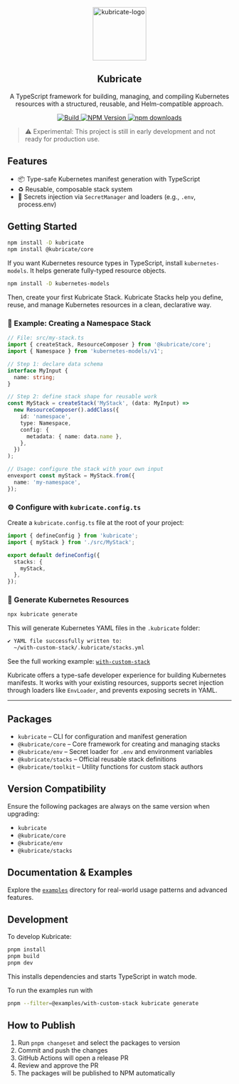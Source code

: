<p align="center">
  <a href="https://github.com/thaitype/kubricate">
    <img src="https://i.ibb.co/hJTg9vhs/kubricate-logo.png" alt="kubricate-logo" width="120" />
  </a>
</p>

<h2 align="center">Kubricate</h2>

<p align="center">
  A TypeScript framework for building, managing, and compiling Kubernetes resources with a structured, reusable, and Helm-compatible approach.
</p>

<p align="center">
  <a href="https://github.com/thaitype/kubricate/actions/workflows/test-and-build.yml">
    <img src="https://github.com/thaitype/kubricate/actions/workflows/test-and-build.yml/badge.svg" alt="Build">
  </a>
  <a href="https://www.npmjs.com/package/kubricate">
    <img alt="NPM Version" src="https://img.shields.io/npm/v/kubricate">
  </a>
  <a href="https://www.npmjs.com/package/kubricate">
    <img src="https://img.shields.io/npm/dt/kubricate" alt="npm downloads">
  </a>
</p>

> ⚠️ Experimental: This project is still in early development and not ready for production use.

## Features

- 📦 Type-safe Kubernetes manifest generation with TypeScript
- ♻️ Reusable, composable stack system
- 🔐 Secrets injection via `SecretManager` and loaders (e.g., `.env`, process.env)

## Getting Started

```bash
npm install -D kubricate
npm install @kubricate/core
```

If you want Kubernetes resource types in TypeScript, install `kubernetes-models`. It helps generate fully-typed resource objects.

```bash
npm install -D kubernetes-models
```

Then, create your first Kubricate Stack. Kubricate Stacks help you define, reuse, and manage Kubernetes resources in a clean, declarative way.

### 🧱 Example: Creating a Namespace Stack

```ts
// File: src/my-stack.ts
import { createStack, ResourceComposer } from '@kubricate/core';
import { Namespace } from 'kubernetes-models/v1';

// Step 1: declare data schema
interface MyInput {
  name: string;
}

// Step 2: define stack shape for reusable work
const MyStack = createStack('MyStack', (data: MyInput) =>
  new ResourceComposer().addClass({
    id: 'namespace',
    type: Namespace,
    config: {
      metadata: { name: data.name },
    },
  })
);

// Usage: configure the stack with your own input
envexport const myStack = MyStack.from({
  name: 'my-namespace',
});
```

### ⚙️ Configure with `kubricate.config.ts`

Create a `kubricate.config.ts` file at the root of your project:

```ts
import { defineConfig } from 'kubricate';
import { myStack } from './src/MyStack';

export default defineConfig({
  stacks: {
    myStack,
  },
});
```

### 🚀 Generate Kubernetes Resources

```bash
npx kubricate generate
```

This will generate Kubernetes YAML files in the `.kubricate` folder:

```bash
✔ YAML file successfully written to:
  ~/with-custom-stack/.kubricate/stacks.yml
```

See the full working example: [`with-custom-stack`](https://github.com/thaitype/kubricate/tree/main/examples/with-custom-stack)

Kubricate offers a type-safe developer experience for building Kubernetes manifests. It works with your existing resources, supports secret injection through loaders like `EnvLoader`, and prevents exposing secrets in YAML.

---

## Packages

- `kubricate` – CLI for configuration and manifest generation
- `@kubricate/core` – Core framework for creating and managing stacks
- `@kubricate/env` – Secret loader for `.env` and environment variables
- `@kubricate/stacks` – Official reusable stack definitions
- `@kubricate/toolkit` – Utility functions for custom stack authors

## Version Compatibility

Ensure the following packages are always on the same version when upgrading:

- `kubricate`
- `@kubricate/core`
- `@kubricate/env`
- `@kubricate/stacks`

## Documentation & Examples

Explore the [`examples`](https://github.com/thaitype/kubricate/tree/main/examples) directory for real-world usage patterns and advanced features.

## Development

To develop Kubricate:

```bash
pnpm install
pnpm build
pnpm dev
```

This installs dependencies and starts TypeScript in watch mode.

To run the examples run with

```sh
pnpm --filter=@examples/with-custom-stack kubricate generate
```

## How to Publish

1. Run `pnpm changeset` and select the packages to version
2. Commit and push the changes
3. GitHub Actions will open a release PR
4. Review and approve the PR
5. The packages will be published to NPM automatically
```

